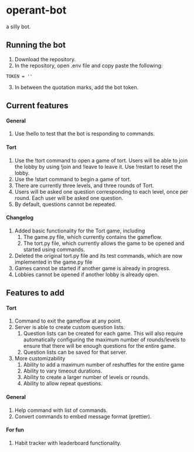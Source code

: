 # operant-bot

a silly bot.

## Running the bot

1) Download the repository.
2) In the repository, open .env file and copy paste the following:
```
TOKEN = ''
```
3) In between the quotation marks, add the bot token.

## Current features
#### General
1) Use !hello to test that the bot is responding to commands.

#### Tort
1) Use the !tort command to open a game of tort. Users will be able to join the lobby by using !join and !leave to leave it. Use !restart to reset the lobby.
2) Use the !start command to begin a game of tort.
3) There are currently three levels, and three rounds of Tort. 
4) Users will be asked one question corresponding to each level, once per round. Each user will be asked one question. 
5) By default, questions cannot be repeated.

#### Changelog
1) Added basic functionality for the Tort game, including
    1. The game.py file, which currently contains the gameflow.
    2. The tort.py file, which currently allows the game to be opened and started using commands.
2) Deleted the original tort.py file and its test commands, which are now implemented in the game.py file
3) Games cannot be started if another game is already in progress.
4) Lobbies cannot be opened if another lobby is already open.

## Features to add
#### Tort
1) Command to exit the gameflow at any point.
2) Server is able to create custom question lists. 
    1. Question lists can be created for each game. This will also require automatically configuring the maximum number of rounds/levels to ensure that there will be enough questions for the entire game.
    2. Question lists can be saved for that server.
3) More customizability
    1. Ability to add a maximum number of reshuffles for the entire game
    2. Ability to vary timeout durations.
    3. Ability to create a larger number of levels or rounds.
    4. Ability to allow repeat questions.

#### General
1) Help command with list of commands.
2) Convert commands to embed message format (prettier).

#### For fun
1) Habit tracker with leaderboard functionality.
